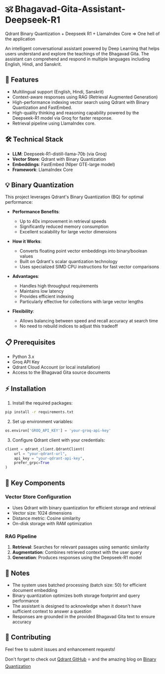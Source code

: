 # 🕉️ Bhagavad-Gita-Assistant-Deepseek-R1
Qdrant Binary Quantization + Deepseek R1 + LlamaIndex Core => One hell of the application 

An intelligent conversational assistant powered by Deep Learning that helps users understand and explore the teachings of the Bhagavad Gita. The assistant can comprehend and respond in multiple languages including English, Hindi, and Sanskrit.

## 🌟 Features

- Multilingual support (English, Hindi, Sanskrit)
- Context-aware responses using RAG (Retrieval Augmented Generation)
- High-performance indexing vector search using Qdrant with Binary Quantization and FastEmbed. 
- High-quality thinking and reasoning capability powered by the Deepseek-R1 model via Groq for faster response. 
- Retrieval pipeline using LlamaIndex core. 

## 🛠️ Technical Stack

- **LLM**: Deepseek-R1-distill-llama-70b (via Groq)
- **Vector Store**: Qdrant with Binary Quantization
- **Embeddings**: FastEmbed (Nlper GTE-large model)
- **Framework**: LlamaIndex Core

## 💡 Binary Quantization

This project leverages Qdrant's Binary Quantization (BQ) for optimal performance:

- **Performance Benefits**: 
  - Up to 40x improvement in retrieval speeds
  - Significantly reduced memory consumption
  - Excellent scalability for large vector dimensions

- **How it Works**: 
  - Converts floating point vector embeddings into binary/boolean values
  - Built on Qdrant's scalar quantization technology
  - Uses specialized SIMD CPU instructions for fast vector comparisons

- **Advantages**:
  - Handles high throughput requirements
  - Maintains low latency
  - Provides efficient indexing
  - Particularly effective for collections with large vector lengths

- **Flexibility**: 
  - Allows balancing between speed and recall accuracy at search time
  - No need to rebuild indices to adjust this tradeoff

## 📋 Prerequisites

- Python 3.x
- Groq API Key
- Qdrant Cloud Account (or local installation)
- Access to the Bhagavad Gita source documents

## ⚡ Installation

1. Install the required packages:
```bash
pip install -r requirements.txt
```

2. Set up environment variables:
```python
os.environ['GROQ_API_KEY'] = 'your-groq-api-key'
```

3. Configure Qdrant client with your credentials:
```python
client = qdrant_client.QdrantClient(
    url = "your-qdrant-url",
    api_key = "your-qdrant-api-key",
    prefer_grpc=True
)
```

## 🎯 Key Components

### Vector Store Configuration
- Uses Qdrant with binary quantization for efficient storage and retrieval
- Vector size: 1024 dimensions
- Distance metric: Cosine similarity
- On-disk storage with RAM optimization

### RAG Pipeline
1. **Retrieval**: Searches for relevant passages using semantic similarity
2. **Augmentation**: Combines retrieved context with the user query
3. **Generation**: Produces responses using the Deepseek-R1 model

## 📝 Notes

- The system uses batched processing (batch size: 50) for efficient document embedding
- Binary quantization optimizes both storage footprint and query performance
- The assistant is designed to acknowledge when it doesn't have sufficient context to answer a question
- Responses are grounded in the provided Bhagavad Gita text to ensure accuracy

## 🤝 Contributing

Feel free to submit issues and enhancement requests! 

Don't forget to check out [Qdrant GitHub](https://github.com/qdrant/qdrant) ⭐️  and the amazing blog on [Binary Quantization](https://qdrant.tech/articles/binary-quantization/)
